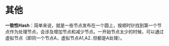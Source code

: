 # 其他

**一致性Hash**：简单来说，就是一些节点发布在一个圆上，按顺时针找到第一个节点作为处理节点，会涉及增加节点和减少节点。一开始节点太少的时候，可以通过虚拟节点（即同一个节点A，虚拟节点A1,A2..但都是A处理）。


